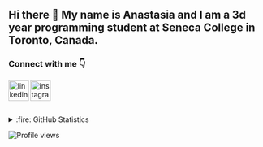 ## Hi there 👋 My name is Anastasia and I am a 3d year programming student at Seneca College in Toronto, Canada.

<!--
**akhomochkina/akhomochkina** is a ✨ _special_ ✨ repository because its `README.md` (this file) appears on your GitHub profile.

Here are some ideas to get you started:

- 🔭 I’m currently working on ...
- 🌱 I’m currently learning ...
- 👯 I’m looking to collaborate on ...
- 🤔 I’m looking for help with ...
- 💬 Ask me about ...
- 📫 How to reach me: ...
- 😄 Pronouns: ...
- ⚡ Fun fact: ...
-->
### Connect with me :point_down:

[<img align='left' src='https://cdn.jsdelivr.net/npm/simple-icons@3.0.1/icons/linkedin.svg' alt='linkedin' height='40'>](https://www.linkedin.com/in/akhomochkina/) [<img align='left' src='https://cdn.jsdelivr.net/npm/simple-icons@3.0.1/icons/instagram.svg' alt='instagram' height='40'>](https://www.instagram.com/secretdiariesofacodegirl/)  

<br />
<br />
<br />
<br />

<details>
  <summary>:fire: GitHub Statistics</summary>

  <img align="left" alt="GitHub Stats" src="https://github-readme-stats.vercel.app/api?username=akhomochkina&show_icons=true&hide_border=true" />

</details>


![Profile views](https://gpvc.arturio.dev/akhomochkina)  
